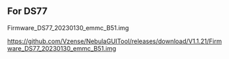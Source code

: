 ## For DS77

Firmware_DS77_20230130_emmc_B51.img

https://github.com/Vzense/NebulaGUITool/releases/download/V1.1.21/Firmware_DS77_20230130_emmc_B51.img
